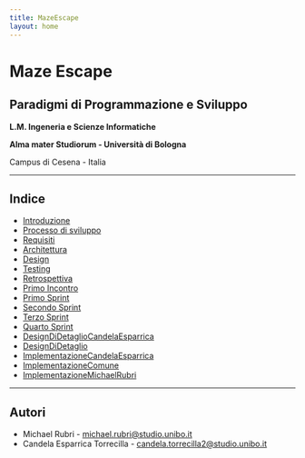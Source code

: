 ```yaml
---
title: MazeEscape
layout: home
---
```


# Maze Escape

## Paradigmi di Programmazione e Sviluppo

**L.M. Ingeneria e Scienze Informatiche**

**Alma mater Studiorum - Università di Bologna**

Campus di Cesena - Italia

---

## Indice
- [Introduzione](0-Introduzione.md)
- [Processo di sviluppo](1-ProcessoDiSviluppo.md)
- [Requisiti](2-Requisiti.md)
- [Architettura](3-Architettura.md)
- [Design](4-Design.md)
- [Testing](5-Testing.md)
- [Retrospettiva](6-Retrospettiva.md)
- [Primo Incontro](sprint/0-PrimoIncontro.md)
- [Primo Sprint](sprint/1-PrimoSprint.md)
- [Secondo Sprint](sprint/2-SecondoSprint.md)
- [Terzo Sprint](sprint/3-TerzoSprint.md)
- [Quarto Sprint](sprint/4-QuartoSprint.md)
- [DesignDiDetaglioCandelaEsparrica](DesignDiDetaglioCandelaEsparrica.md)
- [DesignDiDetaglio](DesignDiDettaglio.md)
- [ImplementazioneCandelaEsparrica](ImplementazioneCandelaEsparrica.md)
- [ImplementazioneComune](ImplementazioneComune.md)
- [ImplementazioneMichaelRubri](ImplementazioneMichaelRubri.md)

---

## Autori
- Michael Rubri - [michael.rubri@studio.unibo.it](mailto:michael.rubri@studio.unibo.it)
- Candela Esparrica Torrecilla - [candela.torrecilla2@studio.unibo.it](mailto:candela.torrecilla2@studio.unibo.it)